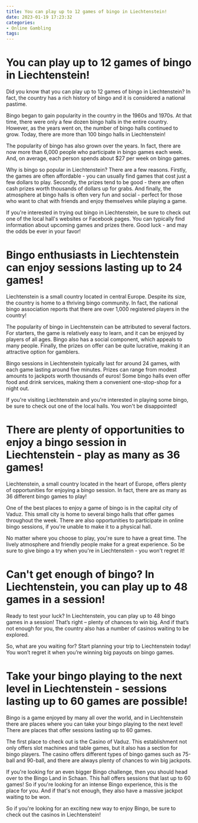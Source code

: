 ```yaml
---
title: You can play up to 12 games of bingo in Liechtenstein!
date: 2023-01-19 17:23:32
categories:
- Online Gambling
tags:
---
```



#  You can play up to 12 games of bingo in Liechtenstein!

Did you know that you can play up to 12 games of bingo in Liechtenstein? In fact, the country has a rich history of bingo and it is considered a national pastime.

Bingo began to gain popularity in the country in the 1960s and 1970s. At that time, there were only a few dozen bingo halls in the entire country. However, as the years went on, the number of bingo halls continued to grow. Today, there are more than 100 bingo halls in Liechtenstein!

The popularity of bingo has also grown over the years. In fact, there are now more than 6,000 people who participate in bingo games each week. And, on average, each person spends about $27 per week on bingo games.

Why is bingo so popular in Liechtenstein? There are a few reasons. Firstly, the games are often affordable - you can usually find games that cost just a few dollars to play. Secondly, the prizes tend to be good - there are often cash prizes worth thousands of dollars up for grabs. And finally, the atmosphere at bingo halls is often very fun and social - perfect for those who want to chat with friends and enjoy themselves while playing a game.

If you're interested in trying out bingo in Liechtenstein, be sure to check out one of the local hall's websites or Facebook pages. You can typically find information about upcoming games and prizes there. Good luck - and may the odds be ever in your favor!

#  Bingo enthusiasts in Liechtenstein can enjoy sessions lasting up to 24 games!

Liechtenstein is a small country located in central Europe. Despite its size, the country is home to a thriving bingo community. In fact, the national bingo association reports that there are over 1,000 registered players in the country!

The popularity of bingo in Liechtenstein can be attributed to several factors. For starters, the game is relatively easy to learn, and it can be enjoyed by players of all ages. Bingo also has a social component, which appeals to many people. Finally, the prizes on offer can be quite lucrative, making it an attractive option for gamblers.

Bingo sessions in Liechtenstein typically last for around 24 games, with each game lasting around five minutes. Prizes can range from modest amounts to jackpots worth thousands of euros! Some bingo halls even offer food and drink services, making them a convenient one-stop-shop for a night out.

If you're visiting Liechtenstein and you're interested in playing some bingo, be sure to check out one of the local halls. You won't be disappointed!

#  There are plenty of opportunities to enjoy a bingo session in Liechtenstein - play as many as 36 games!

Liechtenstein, a small country located in the heart of Europe, offers plenty of opportunities for enjoying a bingo session. In fact, there are as many as 36 different bingo games to play!

One of the best places to enjoy a game of bingo is in the capital city of Vaduz. This small city is home to several bingo halls that offer games throughout the week. There are also opportunities to participate in online bingo sessions, if you're unable to make it to a physical hall.

No matter where you choose to play, you're sure to have a great time. The lively atmosphere and friendly people make for a great experience. So be sure to give bingo a try when you're in Liechtenstein - you won't regret it!

#  Can't get enough of bingo? In Liechtenstein, you can play up to 48 games in a session!

Ready to test your luck? In Liechtenstein, you can play up to 48 bingo games in a session! That’s right – plenty of chances to win big. And if that’s not enough for you, the country also has a number of casinos waiting to be explored.

So, what are you waiting for? Start planning your trip to Liechtenstein today! You won’t regret it when you’re winning big payouts on bingo games.

#  Take your bingo playing to the next level in Liechtenstein - sessions lasting up to 60 games are possible!

Bingo is a game enjoyed by many all over the world, and in Liechtenstein there are places where you can take your bingo playing to the next level! There are places that offer sessions lasting up to 60 games.

The first place to check out is the Casino of Vaduz. This establishment not only offers slot machines and table games, but it also has a section for bingo players. The casino offers different types of bingo games such as 75-ball and 90-ball, and there are always plenty of chances to win big jackpots.

If you're looking for an even bigger Bingo challenge, then you should head over to the Bingo Land in Schaan. This hall offers sessions that last up to 60 games! So if you're looking for an intense Bingo experience, this is the place for you. And if that's not enough, they also have a massive jackpot waiting to be won.

So if you're looking for an exciting new way to enjoy Bingo, be sure to check out the casinos in Liechtenstein!
